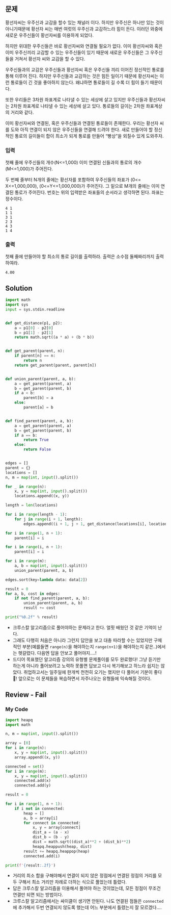 ## 문제
황선자씨는 우주신과 교감을 할수 있는 채널러 이다. 하지만 우주신은 하나만 있는 것이 아니기때문에 황선자 씨는 매번 여럿의 우주신과 교감하느라 힘이 든다. 이러던 와중에 새로운 우주신들이 황선자씨를 이용하게 되었다.

하지만 위대한 우주신들은 바로 황선자씨와 연결될 필요가 없다. 이미 황선자씨와 혹은 이미 우주신끼리 교감할 수 있는 우주신들이 있기 때문에 새로운 우주신들은 그 우주신들을 거쳐서 황선자 씨와 교감을 할 수 있다.

우주신들과의 교감은 우주신들과 황선자씨 혹은 우주신들 끼리 이어진 정신적인 통로를 통해 이루어 진다. 하지만 우주신들과 교감하는 것은 힘든 일이기 때문에 황선자씨는 이런 통로들이 긴 것을  좋아하지 않는다. 왜냐하면 통로들이 길 수록 더 힘이 들기 때문이다.

또한 우리들은 3차원 좌표계로 나타낼 수 있는 세상에 살고 있지만 우주신들과 황선자씨는 2차원 좌표계로 나타낼 수 있는 세상에 살고 있다. 통로들의 길이는 2차원 좌표계상의 거리와 같다.

이미 황선자씨와 연결된, 혹은 우주신들과 연결된 통로들이 존재한다. 우리는 황선자 씨를 도와 아직 연결이 되지 않은 우주신들을 연결해 드려야 한다. 새로 만들어야 할 정신적인 통로의 길이들이 합이 최소가 되게 통로를 만들어 “빵상”을 외칠수 있게 도와주자.

### 입력
첫째 줄에 우주신들의 개수(N<=1,000) 이미 연결된 신들과의 통로의 개수(M<=1,000)가 주어진다.

두 번째 줄부터 N개의 줄에는 황선자를 포함하여 우주신들의 좌표가 (0<= X<=1,000,000), (0<=Y<=1,000,000)가 주어진다. 그 밑으로 M개의 줄에는 이미 연결된 통로가 주어진다. 번호는 위의 입력받은 좌표들의 순서라고 생각하면 된다. 좌표는 정수이다.
```
4 1
1 1
3 1
2 3
4 3
1 4
``` 

### 출력
첫째 줄에 만들어야 할 최소의 통로 길이를 출력하라. 출력은 소수점 둘째짜리까지 출력하여라.
```
4.00
```

## Solution
```python
import math
import sys
input = sys.stdin.readline


def get_distance(p1, p2):
    a = p1[0] - p2[0]
    b = p1[1] - p2[1]
    return math.sqrt((a * a) + (b * b))


def get_parent(parent, n):
    if parent[n] == n:
        return n
    return get_parent(parent, parent[n])


def union_parent(parent, a, b):
    a = get_parent(parent, a)
    b = get_parent(parent, b)
    if a < b:
        parent[b] = a
    else:
        parent[a] = b


def find_parent(parent, a, b):
    a = get_parent(parent, a)
    b = get_parent(parent, b)
    if a == b:
        return True
    else:
        return False


edges = []
parent = {}
locations = []
n, m = map(int, input().split())

for _ in range(n):
    x, y = map(int, input().split())
    locations.append((x, y))

length = len(locations)

for i in range(length - 1):
    for j in range(i + 1, length):
        edges.append((i + 1, j + 1, get_distance(locations[i], locations[j])))

for i in range(1, n + 1):
    parent[i] = i

for i in range(i, n + 1):
    parent[i] = i

for i in range(m):
    a, b = map(int, input().split())
    union_parent(parent, a, b)

edges.sort(key=lambda data: data[2])

result = 0
for a, b, cost in edges:
    if not find_parent(parent, a, b):
        union_parent(parent, a, b)
        result += cost

print("%0.2f" % result)
```
- 크루스칼 알고리즘으로 풀어야하는 문제라고 한다. 얼핏 배웠던 것 같은 기억이 난다.
- 그래도 다행히 처음은 아니라 그런지 답안을 보고 대충 따라할 수는 있었지만 구체적인 부분(예를들면 `range(n)`을 해야하는지 `range(n+1)`을 해야하는지 같은..)에서는 헷갈렸다. 다음엔 답을 안보고 풀어야지....!
- 드디어 목표했던 알고리즘 강의의 유형별 문제풀이를 모두 완료했다! 그냥 듣기만 하는게 아니라 풀어보려고 노력하 못풀면 답보고 다시 복기해보고 하느라 쉽지는 않았다. 취업하고서는 일주일에 한개씩 천천히 오기는 했지만 다 풀어서 기분이 좋다🙂! 앞으로는 이 문제들을 복습하면서 자주나오는 유형들에 익숙해질 것이다.

## Review - Fail
### My Code
```python
import heapq
import math

n, m = map(int, input().split())

array = [0]
for i in range(n):
    x, y = map(int, input().split())
    array.append((x, y))

connected = set()
for i in range(m):
    x, y = map(int, input().split())
    connected.add(x)
    connected.add(y)

result = 0

for i in range(1, n + 1):
    if i not in connected:
        heap = []
        a, b = array[i]
        for connect in connected:
            x, y = array[connect]
            dist_a = (a - x)
            dist_b = (b - y)
            dist = math.sqrt((dist_a)**2 + (dist_b)**2)
            heapq.heappush(heap, dist)
        result += heapq.heappop(heap)
        connected.add(i)

print(f'{result:.2f}')
```
- 거리의 최소 합을 구해야해서 연결이 되지 않은 정점에서 연결된 정점의 거리를 모두 구해서 최소 거리만 차례로 더하는 식으로 풀었는데 틀렸다.
- 답은 크루스칼 알고리즘을 이용해서 풀어야 하는 것이었는데, 모든 정점이 무조건 연결만 되면 되는 방법이다.
- 크루스칼 알고리즘에서는 싸이클이 생기면 안된다. 나도 연결된 점들은 `connected`에 추가해서 두번 연결되지 않도록 했는데 어느 부분에서 틀렸는지 잘 모르겠다....
